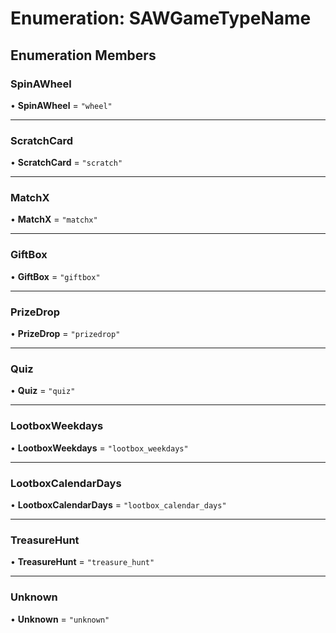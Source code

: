 # Enumeration: SAWGameTypeName

## Enumeration Members

### SpinAWheel

• **SpinAWheel** = ``"wheel"``

___

### ScratchCard

• **ScratchCard** = ``"scratch"``

___

### MatchX

• **MatchX** = ``"matchx"``

___

### GiftBox

• **GiftBox** = ``"giftbox"``

___

### PrizeDrop

• **PrizeDrop** = ``"prizedrop"``

___

### Quiz

• **Quiz** = ``"quiz"``

___

### LootboxWeekdays

• **LootboxWeekdays** = ``"lootbox_weekdays"``

___

### LootboxCalendarDays

• **LootboxCalendarDays** = ``"lootbox_calendar_days"``

___

### TreasureHunt

• **TreasureHunt** = ``"treasure_hunt"``

___

### Unknown

• **Unknown** = ``"unknown"``
